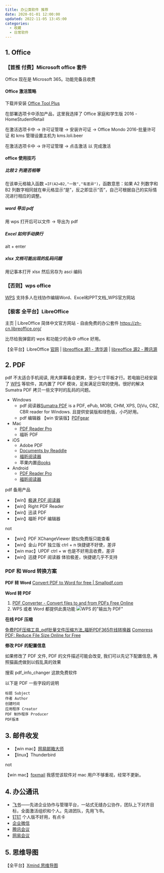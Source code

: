 ```yaml
---
title: 办公类软件 推荐
date: 2020-01-01 12:00:00
updated: 2022-11-05 13:45:00
categories:
  - 收藏
  - 日常软件
---
```


## 1. Office

### 【首推 付费】Microsoft office 套件

Office 现在是 Microsoft 365。功能完备且收费

#### Office 激活策略

下载并安装 [Office Tool Plus](https://otp.landian.vip/zh-cn/download.html)

在部署选项卡中添加产品，这里我选择了 Office 家庭和学生版 2016 - HomeStudentRetail

在激活选项卡中 -> 许可证管理 -> 安装许可证 -> Office Mondo 2016-批量许可证 和 kms 管理设置主机为 kms.loli.beer

在激活选项卡中 -> 许可证管理 -> 点击激活 以 完成激活

#### office 使用技巧

##### 比较 2 列是否相等

在该单元格输入函数 `=IF(A2=B2,"一致","有差异")`，函数意思：如果 A2 列数字和 B2 列数字相同就在单元格显示“是”，反之即显示“否”，自己可根据自己的实际情况进行相应的调整。

##### word 导出 pdf

用 wps 打开后可以文件 -> 导出为 pdf

<!-- more -->

##### Excel 如何手动换行

alt + enter

##### xlsx 文档可能出现的乱码问题

用记事本打开 xlsx 然后另存为 asci 编码

### 【否则】wps office

[WPS](https://www.wps.cn/) 支持多人在线协作编辑Word、Excel和PPT文档_WPS官方网站

### 【极客 全平台】LibreOffice

主页 | LibreOffice 简体中文官方网站 - 自由免费的办公套件
<https://zh-cn.libreoffice.org/>

比尽给我弹窗的 wps 和功能少的永中 office 好用。

【全平台】LibreOffice [官网](https://zh-cn.libreoffice.org/download/libreoffice/) | [libreoffice 源1 - 清华源](https://mirrors.tuna.tsinghua.edu.cn/libreoffice/libreoffice/stable/) | [libreoffice 源2 - 腾讯源](<https://mirrors.cloud.tencent.com/libreoffice/libreoffice/stable/>)

## 2. PDF

pdf 不太适合手机阅读, 用大屏幕看会更爽，至少七寸平板才行。若电脑已经安装了 [WPS] 等软件，其内置了 PDF 模块，足矣满足日常的使用。很好的解决 Sumatra PDF 拷贝一些文字时的乱码的问题。

* Windows
  * pdf 阅读器[Sumatra PDF] is a PDF, ePub, MOBI, CHM, XPS, DjVu, CBZ, CBR reader for Windows. 且提供安装版和绿色版，小巧好用。
  * pdf 编辑器 【win 安装版】[PDFgear](https://www.pdfgear.com/download/)
* Mac
  * [PDF Reader Pro]
  * 福昕 PDF
* iOS
  * Adobe PDF
  * [Documents by Readdle](https://itunes.apple.com/cn/app/documents-by-readdle/id364901807?l=en&mt=8)
  * [福昕阅读器](http://sj.qq.com/myapp/detail.htm?apkName=com.foxit.mobile.pdf.lite)
  * 苹果内置[iBooks](https://itunes.apple.com/cn/app/ibooks/id364709193?l=en&mt=8)
* Android
  * [PDF Reader Pro](https://www.pdfreaderpro.com/zh-cn)
  * [福昕阅读器](http://sj.qq.com/myapp/detail.htm?apkName=com.foxit.mobile.pdf.lite)

pdf 备用产品

* 【win】[极速 PDF 阅读器](https://jisupdf.com/zh-cn/)
* 【win】Right PDF Reader
* 【win】迅读 PDF
* 【win】福昕 PDF 编辑器

not

* 【win】PDF XChangeViewer 貌似免费版只能查看
* 【win】金山 PDF 独立版 ctrl + n 快捷键不好使，差评
* 【win mac】UPDF ctrl + w 也是不好用且收费，差评
* 【win】迅捷 PDF 阅读器 体验极差，快捷键几乎不支持

### PDF 和 Word 转换方案

**PDF 转 Word** [Convert PDF to Word for free | Smallpdf.com](https://smallpdf.com/pdf-to-word)

**Word 转 PDF**

1. [PDF Converter - Convert files to and from PDFs Free Online](https://smallpdf.com/pdf-converter)
2. WPS 或者 Word 都提供此类功能
![WPS 的"输出为 PDF"](https://upload-images.jianshu.io/upload_images/1662509-e67af033923da279.png?imageMogr2/auto-orient/strip%7CimageView2/2/w/1240)

**在线 PDF 压缩**

[免费PDF压缩工具_pdf批量文件压缩方法_福昕PDF365在线转换器](https://www.pdf365.cn/pdf-compress/)
[Compress PDF: Reduce File Size Online for Free](https://smallpdf.com/compress-pdf)

**修改 PDF 的配置信息**

如果修改了 PDF 文件, PDF 的文件描述可能会改变, 我们可以先记下配置信息, 再照猫画虎做到以假乱真的效果

搜索 pdf_info_changer 这款免费软件

以下是 PDF 一些字段的说明

```text
标题 Subject
作者 Author
创建时间
应用程序 Creator
PDF 制作程序 Producer
PDF版本
```

## 3. 邮件收发

* 【win mac】[网易邮箱大师](https://dashi.163.com/)
* 【linux】Thunderbird

not

【win mac】[foxmail](https://www.foxmail.com/)  我感觉该软件对 mac 用户不够重视，经常不更新。

## 4. 办公通讯

* [飞书](https://www.feishu.cn/)——先进企业协作与管理平台，一站式无缝办公协作，团队上下对齐目标，全面激活组织和个人。先进团队，先用飞书。
* [钉钉](https://page.dingtalk.com/wow/z/dingtalk/simple/ddhomedownload#/) 个人版不好用，有点卡
* [企业微信](https://work.weixin.qq.com/)
* [腾讯会议](https://meeting.tencent.com/)
* [网易会议](https://meeting.163.com/)

## 5. 思维导图

【全平台】[Xmind 思维导图](https://xmind.cn/)

  [Sumatra PDF]: <https://www.sumatrapdfreader.org/download-free-pdf-viewer.html>
  [PDF Reader Pro]: <http://www.pdfreaderpro.com/>
  [WPS]: <https://pc.wps.cn/>
  